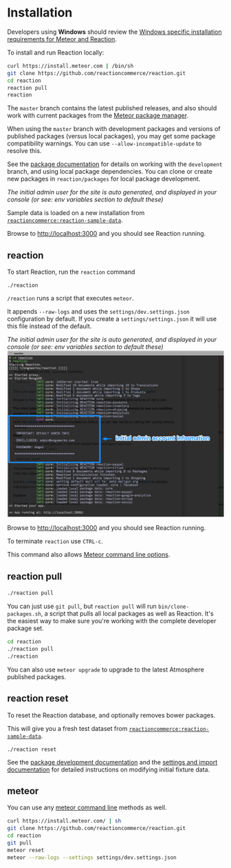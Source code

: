 # Installation

Developers using **Windows** should review the [Windows specific installation requirements for Meteor and Reaction](https://docs.reactioncommerce.com/reaction-docs/development/requirements).

To install and run Reaction locally:

```bash
curl https://install.meteor.com | /bin/sh
git clone https://github.com/reactioncommerce/reaction.git
cd reaction
reaction pull
reaction
```

The `master` branch contains the latest published releases, and also should work with current packages from the [Meteor package manager](https://atmospherejs.com/).

When using the `master` branch with development packages and versions of published packages (versus local packages), you may get some package compatibility warnings. You can use `--allow-incompatible-update` to resolve this.

See the [package documentation](/developer/packages/packages.md) for details on working with the `development` branch, and using local package dependencies. You can clone or create new packages in `reaction/packages` for local package development.

_The initial admin user for the site is auto generated, and displayed in your console (or see: env variables section to default these)_

Sample data is loaded on a new installation from [`reactioncommerce:reaction-sample-data`](https://github.com/reactioncommerce/reaction/tree/development/packages/reaction-sample-data).

Browse to [http://localhost:3000](https://localhost:3000) and you should see Reaction running.

## reaction
To start Reaction, run the `reaction` command

```
./reaction
```

`/reaction` runs a script that executes `meteor`.

 It appends `--raw-logs` and uses the `settings/dev.settings.json` configuration by default. If you create a `settings/settings.json` it will use this file instead of the default.

_The initial admin user for the site is auto generated, and displayed in your console (or see: env variables section to default these)_
![](/assets/guide-installation-default-user.png)


Browse to [http://localhost:3000](https://localhost:3000) and you should see Reaction running.

To terminate `reaction` use `CTRL-c`.

This command also allows [Meteor command line options](http://docs.meteor.com/#/full/meteorhelp).

## reaction pull

```bash
./reaction pull
```

You can just use `git pull`, but `reaction pull` will run `bin/clone-packages.sh`, a script that pulls all local packages as well as Reaction. It's the easiest way to make sure you're working with the complete developer package set.

```bash
cd reaction
./reaction pull
./reaction
```

You can also use `meteor upgrade` to upgrade to the latest Atmosphere published packages.

## reaction reset
To reset the Reaction database, and optionally removes bower packages.

This will give you a fresh test dataset from [`reactioncommerce:reaction-sample-data`](https://github.com/reactioncommerce/reaction/tree/development/packages/reaction-sample-data).

```
./reaction reset
```

See the [package development documentation](/developer/packages/packages.md)  and the [settings and import documentation](/developer/core/import.md) for detailed instructions on modifying initial fixture data.

## meteor
You can use any [meteor command line](http://docs.meteor.com/#/full/commandline) methods as well.

```sh
curl https://install.meteor.com/ | sh
git clone https://github.com/reactioncommerce/reaction.git
cd reaction
git pull
meteor reset
meteor --raw-logs --settings settings/dev.settings.json
```
